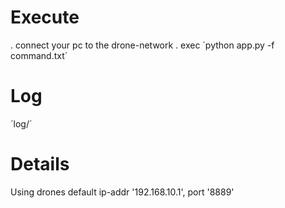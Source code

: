 # Execute

. connect your pc to the drone-network
. exec ´python app.py -f command.txt´

# Log

´log/´

# Details

Using drones default ip-addr '192.168.10.1', port '8889'
